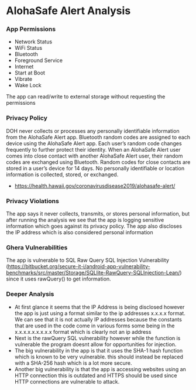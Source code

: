 # AlohaSafe Alert Analysis
### App Permissions
  - Network Status
  - WiFi Status
  - Bluetooth
  - Foreground Service
  - Internet
  - Start at Boot
  - Vibrate
  - Wake Lock

The app can read/write to external storage without requesting the permissions
 
### Privacy Policy
DOH never collects or processes any personally identifiable information from the AlohaSafe Alert app. Bluetooth random codes are assigned to each device using the AlohaSafe Alert app. Each user’s random code changes frequently to further protect their identity. When an AlohaSafe Alert user comes into close contact with another AlohaSafe Alert user, their random codes are exchanged using Bluetooth. Random codes for close contacts are stored in a user’s device for 14 days. No personally identifiable or location information is collected, stored, or exchanged.
  - https://health.hawaii.gov/coronavirusdisease2019/alohasafe-alert/

### Privacy Violations
The app says it never collects, transmits, or stores personal information, but after running the analysis we see that the app is logging sensitive information which goes against its privacy policy.
The app also discloses the IP address which is also considered personal information

### Ghera Vulnerabilities
The app is vulnerable to SQL Raw Query SQL Injection Vulnerability (https://bitbucket.org/secure-it-i/android-app-vulnerability-benchmarks/src/master/Storage/SQLlite-RawQuery-SQLInjection-Lean/) since it uses rawQuery() to get information. 

### Deeper Analysis
- At first glance it seems that the IP Address is being disclosed however the app is just using a format similar to the ip addresses x.x.x.x format. We can see that it is not actually IP addresses because the constants that are used in the code come in various forms some being in the x.x.x.x.x.x.x.x.x format which is clearly not an ip address
- Next is the rawQuery SQL vulnerability however while the function is vulnerable the program doesnt allow for opportunities for injection.
- The big vulnerability in the app is that it uses the SHA-1 hash function which is known to be very vulnerable. this should instead be replaced with a SHA-256 hash which is a lot more secure.
- Another big vulnerability is that the app is accessing websites using an HTTP connection this is outdated and HTTPS should be used since HTTP connections are vulnerable to attack.
